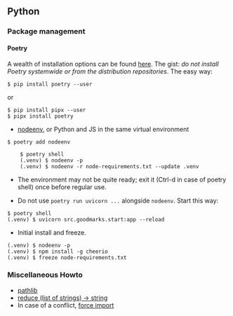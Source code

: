 ## Python
### Package management
#### Poetry
A wealth of installation options can be found
[here](https://pypi.org/project/poetry/). The gist:
*do not install Poetry systemwide or from the distribution repositories*.
The easy way:
```
$ pip install poetry --user
```
or
```
$ pip install pipx --user
$ pipx install poetry
```
- [nodeenv](https://pypi.org/project/nodeenv/), or Python and JS in the same virtual environment
```
$ poetry add nodeenv

    $ poetry shell
    (.venv) $ nodeenv -p
    (.venv) $ nodeenv -r node-requirements.txt --update .venv

```
- The environment may not be quite ready; exit it (Ctrl-d in case of
  poetry shell) once before regular use.

- Do not use ``poetry run uvicorn ...`` alongside ``nodeenv``.
  Start this way:
```
$ poetry shell
(.venv) $ uvicorn src.goodmarks.start:app --reload
```
- Initial install and freeze.
```
(.venv) $ nodeenv -p
(.venv) $ npm install -g cheerio
(.venv) $ freeze node-requirements.txt
```
### Miscellaneous Howto
- [pathlib](http://pbpython.com/pathlib-intro.html)
- [reduce (list of strings) -> string
](https://stackoverflow.com/questions/27436748/python-reduce-list-of-strings-string)
- In case of a conflict, [force import](https://stackoverflow.com/questions/70220763/import-a-shadowed-module-from-a-package)
